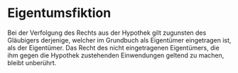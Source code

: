 # Eigentumsfiktion

Bei der Verfolgung des Rechts aus der Hypothek gilt zugunsten des Gläubigers derjenige, welcher im Grundbuch als Eigentümer eingetragen ist, als der Eigentümer. Das Recht des nicht eingetragenen Eigentümers, die ihm gegen die Hypothek zustehenden Einwendungen geltend zu machen, bleibt unberührt.